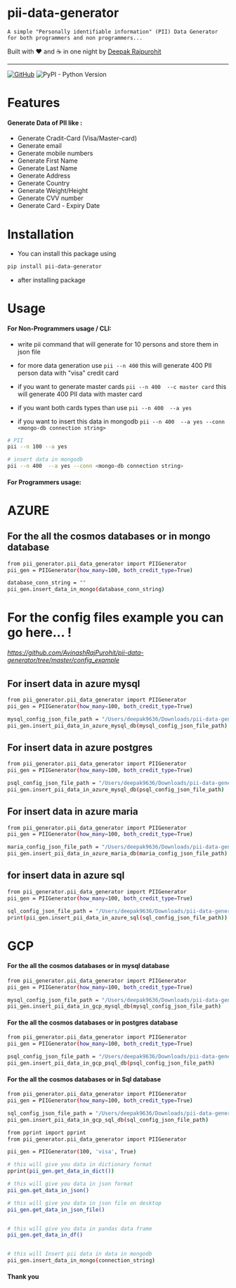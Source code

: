 # pii-data-generator

```
A simple "Personally identifiable information" (PII) Data Generator for both programmers and non programmers...
```

Built with ❤︎ and :coffee: in one night by  [Deepak Rajpurohit](https://github.com/AvinashRajPurohit)

---

[![GitHub](https://img.shields.io/badge/License-MIT-yellow.svg)](https://github.com/AvinashRajPurohit/pii-data-generator/blob/master/LICENSE) ![PyPI - Python Version](https://img.shields.io/pypi/pyversions/Django.svg) 


# Features
#### Generate Data of PII like :
- Generate Cradit-Card (Visa/Master-card)
- Generate email
- Generate mobile numbers
- Generate First Name
- Generate Last Name
- Generate Address
- Generate Country
- Generate Weight/Height
- Generate CVV number
- Generate Card - Expiry Date


# Installation

- You can install this package using

```bash
pip install pii-data-generator
```
- after installing package 

# Usage

#### For Non-Programmers usage / CLI:
* write pii command that will generate for 10 persons and store them in json file 
* for more data generation use ```pii --n 400``` this will generate 400 PII person data with "visa" credit card
* if you want to generate master cards ```pii --n 400  --c master card``` this will generate  400 PII data with master card
* if you want both cards types than use ```pii --n 400  --a yes```

* if you want to insert this data in mongodb ```pii --n 400  --a yes --conn <mongo-db connection string>```

```bash
# PII
pii --n 100 --a yes

# insert data in mongodb
pii --n 400  --a yes --conn <mongo-db connection string>
```

#### For Programmers usage:
# AZURE
## For the all the cosmos databases or in mongo database
```bash
from pii_generator.pii_data_generator import PIIGenerator
pii_gen = PIIGenerator(how_many=100, both_credit_type=True)

database_conn_string = ""
pii_gen.insert_data_in_mongo(database_conn_string)
```
# For the config files example you can go here... !

###### https://github.com/AvinashRajPurohit/pii-data-generator/tree/master/config_example

## For insert data in azure mysql
```bash
from pii_generator.pii_data_generator import PIIGenerator
pii_gen = PIIGenerator(how_many=100, both_credit_type=True)

mysql_config_json_file_path = "/Users/deepak9636/Downloads/pii-data-generator-master/config_example/azure_mysql.json"
pii_gen.insert_pii_data_in_azure_mysql_db(mysql_config_json_file_path)
```
## For insert data in azure postgres
```bash
from pii_generator.pii_data_generator import PIIGenerator
pii_gen = PIIGenerator(how_many=100, both_credit_type=True)

psql_config_json_file_path = "/Users/deepak9636/Downloads/pii-data-generator-master/config_example/azure_psql.json"
pii_gen.insert_pii_data_in_azure_mysql_db(psql_config_json_file_path)

```
## For insert data in azure maria

```bash
from pii_generator.pii_data_generator import PIIGenerator
pii_gen = PIIGenerator(how_many=100, both_credit_type=True)

maria_config_json_file_path = "/Users/deepak9636/Downloads/pii-data-generator-master/config_example/maria.json"
pii_gen.insert_pii_data_in_azure_maria_db(maria_config_json_file_path)
```

## for insert data in azure sql

```bash
from pii_generator.pii_data_generator import PIIGenerator
pii_gen = PIIGenerator(how_many=100, both_credit_type=True)

sql_config_json_file_path = "/Users/deepak9636/Downloads/pii-data-generator-master/config_example/azure_sql.json"
print(pii_gen.insert_pii_data_in_azure_sql(sql_config_json_file_path))
```


# GCP

#### For the all the cosmos databases or in mysql database

```bash
from pii_generator.pii_data_generator import PIIGenerator
pii_gen = PIIGenerator(how_many=100, both_credit_type=True)

mysql_config_json_file_path = "/Users/deepak9636/Downloads/pii-data-generator-master/config_example/gcp_mysql.json"
pii_gen.insert_pii_data_in_gcp_mysql_db(mysql_config_json_file_path)
```


#### For the all the cosmos databases or in postgres database

```bash
from pii_generator.pii_data_generator import PIIGenerator
pii_gen = PIIGenerator(how_many=100, both_credit_type=True)

psql_config_json_file_path = "/Users/deepak9636/Downloads/pii-data-generator-master/config_example/gcp_psql.json"
pii_gen.insert_pii_data_in_gcp_psql_db(psql_config_json_file_path)
```

#### For the all the cosmos databases or in Sql database
```bash
from pii_generator.pii_data_generator import PIIGenerator
pii_gen = PIIGenerator(how_many=100, both_credit_type=True)

sql_config_json_file_path = "/Users/deepak9636/Downloads/pii-data-generator-master/config_example/gcp_psql.json"
pii_gen.insert_pii_data_in_gcp_sql_db(sql_config_json_file_path)

```


```bash
from pprint import pprint
from pii_generator.pii_data_generator import PIIGenerator

pii_gen = PIIGenerator(100, 'visa', True)

# this will give you data in dictionary format
pprint(pii_gen.get_data_in_dict())

# this will give you data in json format
pii_gen.get_data_in_json()

# this will give you data in json file on desktop
pii_gen.get_data_in_json_file()


# this will give you data in pandas data frame
pii_gen.get_data_in_df()


# this will Insert pii data in data in mongodb
pii_gen.insert_data_in_mongo(connection_string)


```
#### Thank you 